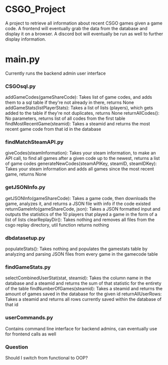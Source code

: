 # CSGO_Project
A project to retrieve all information about recent CSGO games given a game code. A frontend will eventually grab the data from the database and display it on a browser. A discord bot will eventually be run as well to further display information.

# main.py
Currently runs the backend admin user interface


### CSGOsql.py 
addGameCodes(gameShareCode): Takes list of game codes, and adds them to a sql table if they're not already in there, returns None
addGameStats(listPlayerStats): Takes a list of lists (players), which gets added to the table if they're not duplicates, returns None
returnAllCodes(): No parameters, returns list of all codes from the first table
findMostRecentGame(steamid): Takes a steamid and returns the most recent game code from that id in the database

### findMatchSteamAPI.py
giveCodes(steamInformation): Takes your steam information, to make an API call, to find all games after a given code up to the newest, returns a list of game codes
generateNewCodes(steamAPIKey, steamID, steamIDKey): Takes your steam information and adds all games since the most recent game, returns None

### getJSONInfo.py
getJSONInfo(gameShareCode): Takes a game code, then downloads the game, analyzes it, and returns a JSON file with info if the code existed
returnGameInfo(gameShareCode, json): Takes a JSON formatted input and outputs the statistics of the 10 players that played a game in the form of a list of lists
clearReplayDir(): Takes nothing and removes all files from the csgo replay directory, util function returns nothing

### dbdatasetup.py
populateStats(): Takes nothing and populates the gamestats table by analyzing and parsing JSON files from every game in the gamecode table

### findGameStats.py
selectCombinedUserStat(stat, steamid): Takes the column name in the database and a steamid and returns the sum of that statistic for the entirety of the table
findNumberOfGames(steamid): Takes a steamid and returns the amount of games saved in the database for the given id
returnAllUserRows: Takes a steamid and returns all rows currently saved within the database of that id

### userCommands.py
Contains command line interface for backend admins, can eventually use for frontend calls as well




### Question
Should I switch from functional to OOP?